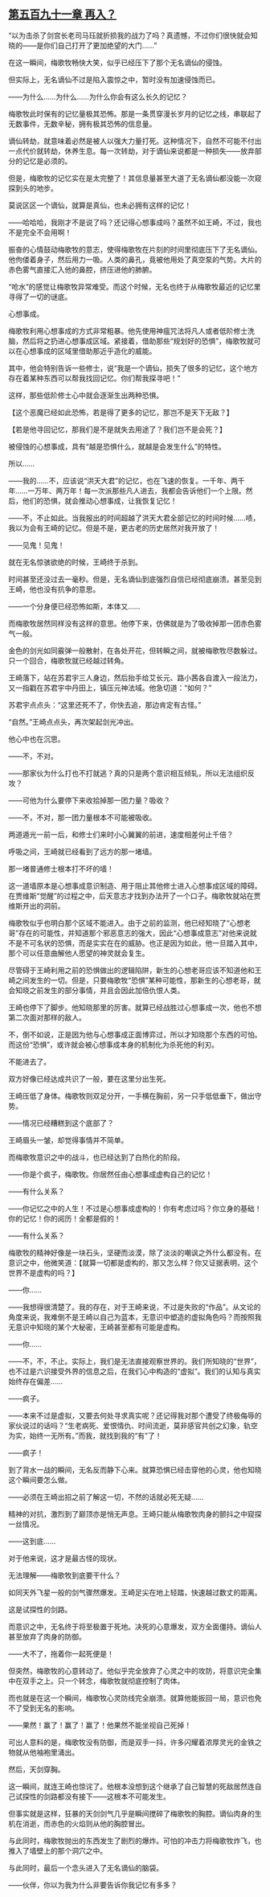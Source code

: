 ## [第五百九十一章 再入？](https://www.xxbiquge.com/11_11207/9202817.html)


  “以为击杀了剑宫长老司马珏就折损我的战力了吗？真遗憾，不过你们很快就会知晓的——是你们自己打开了更加绝望的大门……”

  在这一瞬间，梅歌牧畅快大笑，似乎已经压下了那个无名谪仙的侵蚀。

  但实际上，无名谪仙不过是陷入震惊之中，暂时没有加速侵蚀而已。

  ——为什么……为什么……为什么你会有这么长久的记忆？

  梅歌牧此时保有的记忆量极其恐怖。那是一条贯穿漫长岁月的记忆之线，串联起了无数事件，无数辛秘，拥有极其恐怖的信息量。

  谪仙转劫，就意味着必然是被人以强大力量打死。这种情况下，自然不可能不付出一点代价就转劫，休养生息。每一次转劫，对于谪仙来说都是一种损失——放弃部分的记忆是必须的。

  但是，梅歌牧的记忆实在是太完整了！其信息量甚至大道了无名谪仙都没能一次窥探到头的地步。

  莫说区区一个谪仙，就算是真仙，也未必拥有这样的记忆！

  ——哈哈哈，我刚才不是说了吗？还记得心想事成吗？虽然不如王崎，不过，我也不是完全不会用啊！

  振奋的心情鼓动梅歌牧的意志，使得梅歌牧在片刻的时间里彻底压下了无名谪仙。他佝偻着身子，然后用力一吸。人类的鼻孔，竟被他用处了真空泵的气势。大片的赤色雾气直接汇入他的鼻腔，挤压进他的肺腑。

  “呛水”的感觉让梅歌牧异常难受。而这个时候，无名也终于从梅歌牧最近的记忆里寻得了一切的谜底。

  心想事成。

  梅歌牧利用心想事成的方式非常粗暴。他先使用神瘟咒法将凡人或者低阶修士洗脑，然后将之扔进心想事成区域。紧接着，借助那些“规划好的恐惧”，梅歌牧就可以在心想事成的区域里借助那近乎造化的威能。

  其中，他会特别告诉一些修士，说“我是一个谪仙，损失了很多的记忆，这个地方存在着某种东西可以帮我找回记忆。你们帮我探寻吧！”

  这样，那些低阶修士心中就会逐渐生出两种恐惧。

  【这个恶魔已经如此恐怖，若是得了更多的记忆，那岂不是天下无敌？】

  【若是他寻回记忆，那我们是不是就失去用途了？我们岂不是会死？】

  被侵蚀的心想事成，具有“越是恐惧什么，就越是会发生什么”的特性。

  所以……

  ——我的……不，应该说“洪天大君”的记忆，也在飞速的恢复。一千年、两千年……一万年、两万年！每一次派那些凡人进去，我都会告诉他们一个上限。然后，他们的恐惧，就会推动心想事成，让我恢复记忆！

  ——不，不止如此。当我报出的时间超越了洪天大君全部记忆的时间时候……啧，我以为会有王崎的记忆。但是不是，更古老的历史居然对我开放了！

  ——见鬼！见鬼！

  就在无名惊骇欲绝的时候，王崎终于杀到。

  时间甚至还没过去一毫秒。但是，无名谪仙到底强烈自信已经彻底崩溃。甚至见到王崎，他也没有抗争的意思。

  ——一个分身便已经恐怖如斯，本体又……

  而梅歌牧居然同样没有这样的意思。他停下来，仿佛就是为了吸收掉那一团赤色雾气一般。

  金色的剑光如同霰弹一般散射，在各处开花，但转瞬之间，就被梅歌牧尽数躲过。只一个回合，梅歌牧就已经越过转角。

  王崎落下，站在苏君宇三人身边，然后抬手给艾长元、路小茜各自渡入一段法力，又一指戳在苏君宇中丹田上，镇压元神法域。他急切道：“如何？”

  苏君宇点点头：“这里还死不了，你快去追，那边肯定有古怪。”

  “自然。”王崎点点头，再次架起剑光冲出。

  他心中也在沉思。

  ——不，不对。

  ——那家伙为什么打也不打就逃？真的只是两个意识相互倾轧，所以无法组织反攻？

  ——可他为什么要停下来收拾掉那一团力量？吸收？

  ——不，不对，那一团力量根本不可能被吸收。

  两道遁光一前一后，和修士们来时小心翼翼的前进，速度相差何止千倍？

  呼吸之间，王崎就已经看到了远方的那一堵墙。

  那一堵普通修士根本打不坏的墙！

  这一道墙原本是心想事成意识制造、用于阻止其他修士进入心想事成区域的障碍。在贾维斯“觉醒”的过程之中，后天意志才找到办法开了一个口子。梅歌牧就站在贾维斯开出的洞前。

  梅歌牧似乎也明白那个区域不能进入。由于之前的监测，他已经知晓了“心想老哥”存在的可能性，并知道那个邪恶意志的强大，因此“心想事成意志”对他来说就不是不可名状的恐惧，而是实实在在的威胁。也正是因为如此，他一旦踏入其中，那个可以任意曲解他人愿望的神灵就会复生。

  尽管碍于王崎利用之前的恐惧做出的逻辑陷阱，新生的心想老哥应该不知道他和王崎之间发生的一切。但是，只要梅歌牧“恐惧”某种可能性，那新生的心想老哥，就会知晓之前发生的部分事情，并且会因此加倍仇恨人类。

  王崎也停下了脚步。他知晓那里的厉害。就算已经战胜过心想事成一次，他也不想第二次面对那样的敌人。

  不，倒不如说，正是因为他与心想事成正面博弈过，所以才知晓那个东西的可怕。而这份“恐惧”，或许就会被心想事成本身的机制化为杀死他的利刃。

  不能进去了。

  双方好像已经达成共识了一般，要在这里分出生死。

  王崎压低了身体。梅歌牧则双足分开，一手横在胸前，另一只手低低垂下，做出守势。

  ——情况已经糟糕到这个底部了？

  王崎眉头一皱，却觉得事情并不简单。

  而梅歌牧意识之中的战斗，也已经达到了白热化的阶段。

  ——你是个疯子，梅歌牧。你居然任由心想事成虚构自己的记忆！

  ——有什么关系？

  ——你记忆之中的人生！不过是心想事成虚构的！你有考虑过吗？你立身的基础！你的记忆！你的阅历！全都是假的！

  ——有什么关系？

  梅歌牧的精神好像是一块石头，坚硬而淡漠，除了淡淡的嘲讽之外什么都没有。在意识之中，他微笑道：【就算一切都是虚构的，那又怎么样？你又证据表明，这个世界不是虚构的吗？】

  ——你……

  ——我想得很清楚了。我的存在，对于王崎来说，不过是失败的“作品”。从文论的角度来说，我难倒不是王崎以自己为蓝本，无意识中塑造的虚拟角色吗？而按照我无意识中知晓的某个大秘密，王崎甚至都有可能是虚构。

  ——你……

  ——不，不，不止。实际上，我们是无法直接观察世界的。我们所知晓的“世界”，也不过是六识接受外界的信息之后，在我们心中构造的“虚拟”。我们的认知与真实始终存在偏差……

  ——疯子。

  ——本来不过是虚拟，又要去何处寻求真实呢？还记得我对那个遭受了终极侮辱的家伙说过的话吗？“生老病死、爱恨情仇、时间流逝，莫非感官共创之幻象，轨空为实，始终一无所有。”而我，就找到我的“有”了！

  ——疯子！

  到了背水一战的瞬间，无名反而静下心来。就算恐惧已经击穿他的心灵，他也知晓这个瞬间要怎么做。

  ——必须在王崎出招之前了解这一切，不然的话就必死无疑……

  精神的对抗，激烈到了巅顶亦是悄无声息。王崎只能从梅歌牧肉身的颤抖之中窥探一丝情况。

  ——这到底……

  对于他来说，这才是最古怪的现状。

  无法理解——梅歌牧到底要干什么？

  如同天外飞星一般的剑气骤然爆发。王崎足尖在地上轻踏，快速越过数丈的距离。

  这是试探性的剑路。

  而意识之中，无名终于将至极置于死地。决死的心意爆发，双方全面僵持。谪仙人甚至放弃了肉身的防御。

  ——大不了，拖着你一起死便是！

  但突然，梅歌牧的心意转动了。他似乎完全放弃了心灵之中的攻防，将意识完全集中在双手之上。只一个转念，梅歌牧就彻底控制了肉体。

  而也就是在这一个瞬间，梅歌牧心灵防线完全崩溃。就算他能扳回一局，意识也免不了受到无名的影响。

  ——果然！赢了！赢了！赢了！他果然不能坐视自己死掉！

  可出人意料的是，梅歌牧没有防御，而是双手一抖，许多闪耀着浓厚灵光的金铁之物就从他袖袍里涌出。

  然后，天剑穿胸。

  这一瞬间，就连王崎也惊诧了。他根本没想到这个继承了自己智慧的死敌居然连自己试探性的剑路都没有接下——这根本不可能发生。

  但事实就是这样，狂暴的天剑剑气几乎是瞬间搅碎了梅歌牧的胸腔。谪仙肉身的生机在消逝，而赤色的火焰则从他的胸腔冒出。

  与此同时，梅歌牧抛出的东西发生了剧烈的爆炸。可怕的冲击力将梅歌牧炸飞，也推入了墙壁上的那个洞穴之中。

  与此同时，最后一个念头进入了无名谪仙的脑袋。

  ——伙伴，你以为我为什么非要告诉你我记忆有多多？

